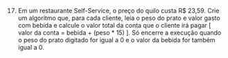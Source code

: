 17. Em um restaurante Self-Service, o preço do quilo custa R$ 23,59. Crie um algoritmo que, para cada cliente, leia o peso do prato e valor gasto com bebida e calcule o valor total
da conta que o cliente irá pagar [ valor da conta = bebida + (peso * 15) ]. Só encerre a
execução quando o peso do prato digitado for igual a 0 e o valor da bebida for também igual
a 0.